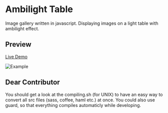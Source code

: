 Ambilight Table
===============

Image gallery written in javascript. Displaying images on a light table with ambilight effect.

Preview
---------------
[Live Demo](http://spape.github.io/ambilight-table/)

![Example](https://raw.github.com/spape/ambilight-table/master/example.png)

Dear Contributor
---------------
You should get a look at the compiling.sh (for UNIX) to have an easy way to convert all src files (sass, coffee, haml etc.) at once. You could also use guard, so that everything compiles automaticly while developing.

